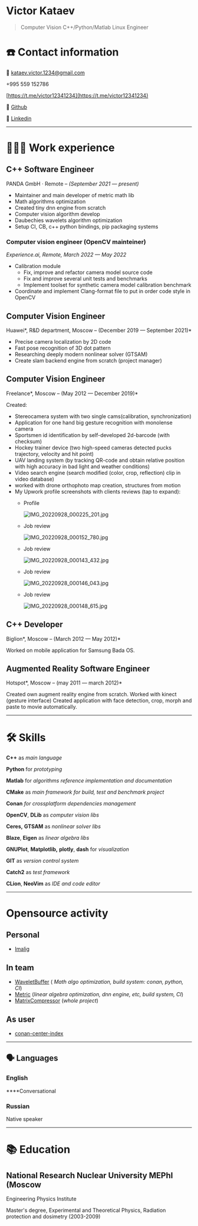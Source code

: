 # Victor Kataev

> Computer Vision C++/Python/Matlab Linux Engineer
> 

# ☎️ Contact information

📧 kataev.victor.1234@gmail.com

+995 559 152786

[https://t.me/victor12341234](https://t.me/victor12341234)

🔗 [Github](https://github.com/victor1234)

🔗 [Linkedin](https://www.linkedin.com/in/victor-kataev-77a284ba/)

---

# **👩🏻‍💻** Work experience

## ****C++ Software Engineer****

PANDA GmbH · Remote *– (September 2021 — present)*

- Maintainer and main developer of metric math lib
- Math algorithms optimization
- Created tiny dnn engine from scratch
- Computer vision algorithm develop
- Daubechies wavelets algorithm optimization
- Setup CI, CB, c++ python bindings, pip packaging systems

### Computer vision engineer (OpenCV mainteiner)

*Experience.ai, Remote, March 2022 — May 2022*

- Calibration module
    - Fix, improve and refactor camera model source code
    - Fix and improve several unit tests and benchmarks
    - Implement toolset for synthetic camera model calibration benchmark
- Coordinate and implement Clang-format file to put in order code style in OpenCV

## Computer Vision Engineer

Huawei*, R&D department, Moscow – (December 2019 — September 2021)*

- Precise camera localization by 2D code
- Fast pose recognition of 3D dot pattern
- Researching deeply modern nonlinear solver (GTSAM)
- Create slam backend engine from scratch (project manager)

## Computer Vision Engineer

Freelance*, Moscow – (May 2012 — December 2019)*

Created:

- Stereocamera system with two single cams(calibration, synchronization)
- Application for one hand big gesture recognition with monolense camera
- Sportsmen id identification by self-developed 2d-barcode (with checksum)
- Hockey trainer device (two high-speed cameras detected pucks trajectory, velocity and
hit point)
- UAV landing system (by tracking QR-code and obtain relative position with high
accuracy in bad light and weather conditions)
- Video search engine (search modified (color, crop, reflection) clip in video database)
- worked with drone orthophoto map creation, structures from motion
- My Upwork profile screenshots with clients reviews (tap to expand):
    - Profile
        
        ![IMG_20220928_000225_201.jpg](data/IMG_20220928_000225_201.jpg)
        
    - Job review
        
        ![IMG_20220928_000152_780.jpg](data/IMG_20220928_000152_780.jpg)
        
    - Job review
        
        ![IMG_20220928_000143_432.jpg](data/IMG_20220928_000143_432.jpg)
        
    - Job review
        
        ![IMG_20220928_000146_043.jpg](data/IMG_20220928_000146_043.jpg)
        
    - Job review
        
        ![IMG_20220928_000148_615.jpg](data/IMG_20220928_000148_615.jpg)
        

## C++ Developer

Biglion*, Moscow – (March 2012 — May 2012)*

Worked on mobile application for Samsung Bada OS.

## ****Augmented Reality Software Engineer****

Hotspot*, Moscow – (may 2011 — march 2012)*

Created own augment reality engine from scratch.
Worked with kinect (gesture interface)
Created application with face detection, crop, morph and paste to movie
automatically.

---

# 🛠 Skills

**C++** as *main language*

**Python** for *prototyping*

**Matlab** for *algorithms reference implementation and documentation* 

**CMake** as *main framework  for build, test and benchmark project*

**Conan** *for crossplatform dependencies management*

**OpenCV**, **DLib** as *computer vision libs*

**Ceres,** **GTSAM** as *nonlinear solver libs*

**Blaze**, **Eigen** as *linear algebra  libs*

**GNUPlot**, **Matplotlib,** **plotly**, **dash** for *visualization*

**GIT** as *version control system*

**Catch2** as *test framework*

**CLion**, **NeoVim** as *IDE and code editor*

---

# Opensource activity

## Personal

- [Imalig](https://github.com/victor1234/imalig)

## In team

- [WaveletBuffer](https://github.com/panda-official/WaveletBuffer) ( *Math algo optimization, build system: conan, python, CI*)
- [Metric](https://github.com/metric-space-ai/metric) (*linear algebra optimization, dnn engine, etc, build system, CI*)
- [MatrixCompressor](https://github.com/panda-official/MatrixCompressor) (*whole project*)

## As user

- [conan-center-index](https://github.com/conan-io/conan-center-index/pulls?q=is%3Apr+author%3Avictor1234+is%3Aclosed)

---

## 🗣 Languages

### English

****Conversational

### Russian

Native speaker

---

# 📚 Education

## National Research Nuclear University MEPhI (Moscow
Engineering Physics Institute

Master's degree,  Experimental and Theoretical Physics,  Radiation protection and dosimetry (2003-2009)
